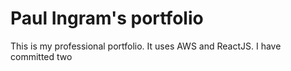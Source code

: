 # Paul Ingram's portfolio

This is my professional portfolio. It uses AWS and ReactJS. I have committed two
